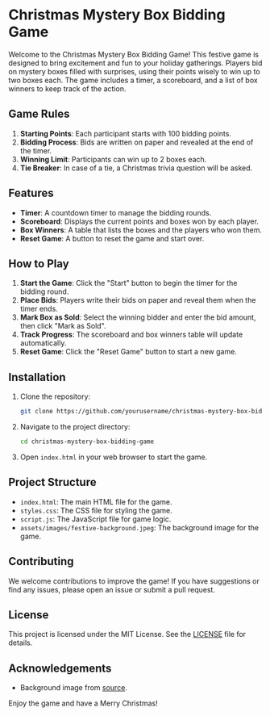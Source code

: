 # Christmas Mystery Box Bidding Game

Welcome to the Christmas Mystery Box Bidding Game! This festive game is designed to bring excitement and fun to your holiday gatherings. Players bid on mystery boxes filled with surprises, using their points wisely to win up to two boxes each. The game includes a timer, a scoreboard, and a list of box winners to keep track of the action.

## Game Rules

1. **Starting Points**: Each participant starts with 100 bidding points.
2. **Bidding Process**: Bids are written on paper and revealed at the end of the timer.
3. **Winning Limit**: Participants can win up to 2 boxes each.
4. **Tie Breaker**: In case of a tie, a Christmas trivia question will be asked.

## Features

- **Timer**: A countdown timer to manage the bidding rounds.
- **Scoreboard**: Displays the current points and boxes won by each player.
- **Box Winners**: A table that lists the boxes and the players who won them.
- **Reset Game**: A button to reset the game and start over.

## How to Play

1. **Start the Game**: Click the "Start" button to begin the timer for the bidding round.
2. **Place Bids**: Players write their bids on paper and reveal them when the timer ends.
3. **Mark Box as Sold**: Select the winning bidder and enter the bid amount, then click "Mark as Sold".
4. **Track Progress**: The scoreboard and box winners table will update automatically.
5. **Reset Game**: Click the "Reset Game" button to start a new game.

## Installation

1. Clone the repository:
    ```bash
    git clone https://github.com/yourusername/christmas-mystery-box-bidding-game.git
    ```
2. Navigate to the project directory:
    ```bash
    cd christmas-mystery-box-bidding-game
    ```
3. Open `index.html` in your web browser to start the game.

## Project Structure

- `index.html`: The main HTML file for the game.
- `styles.css`: The CSS file for styling the game.
- `script.js`: The JavaScript file for game logic.
- `assets/images/festive-background.jpeg`: The background image for the game.

## Contributing

We welcome contributions to improve the game! If you have suggestions or find any issues, please open an issue or submit a pull request.

## License

This project is licensed under the MIT License. See the [LICENSE](LICENSE) file for details.

## Acknowledgements

- Background image from [source](https://tse4.mm.bing.net/th?id=OIG3.DfSmWCR5NCmI85zbHgnk&pid=ImgGn).

Enjoy the game and have a Merry Christmas!